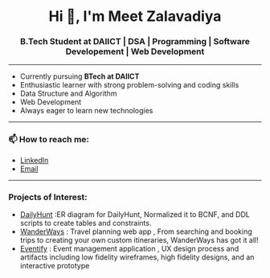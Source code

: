 <h1 align="center">Hi 👋, I'm Meet Zalavadiya</h1>
<h3 align="center">B.Tech Student at DAIICT | DSA | Programming | Software Developement | Web Development </h3>

---

-  Currently pursuing **BTech at DAIICT**
-  Enthusiastic learner with strong problem-solving and coding skills
-  Data Structure and Algorithm
-  Web Development
-  Always eager to learn new technologies

---

### 📫 How to reach me:
- [LinkedIn](www.linkedin.com/in/meet-zalavadiya-45270b284)  
- [Email](mailto:meetzalavadiya11@gmail.com)

---
### Projects of Interest:
- [DailyHunt](https://github.com/Elviskotadiya/DailyHunt_Database)  :ER diagram for DailyHunt, Normalized it to BCNF, and DDL scripts to create tables and constraints.
- [WanderWays](https://github.com/Meet-Zalavadiya/WanderWays) : Travel planning web app , From searching and booking trips to creating your own custom itineraries, WanderWays has got it all!
- [Eventify](https://github.com/Meet-Zalavadiya/EVENTIFY_UX) : Event management application , UX design process and artifacts including low fidelity wireframes, high fidelity designs, and an interactive prototype

